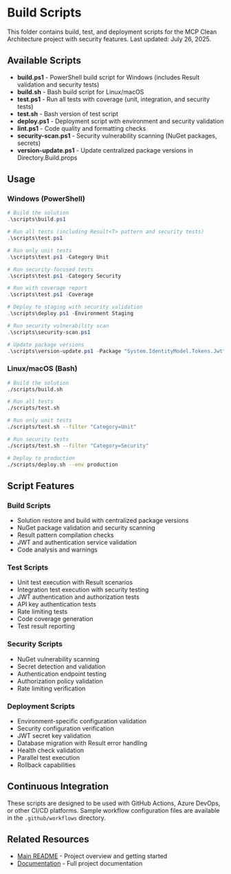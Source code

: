 # Build Scripts

This folder contains build, test, and deployment scripts for the MCP Clean Architecture project with security features. Last updated: July 26, 2025.

## Available Scripts

- **build.ps1** - PowerShell build script for Windows (includes Result<T> validation and security tests)
- **build.sh** - Bash build script for Linux/macOS
- **test.ps1** - Run all tests with coverage (unit, integration, and security tests)
- **test.sh** - Bash version of test script
- **deploy.ps1** - Deployment script with environment and security validation
- **lint.ps1** - Code quality and formatting checks
- **security-scan.ps1** - Security vulnerability scanning (NuGet packages, secrets)
- **version-update.ps1** - Update centralized package versions in Directory.Build.props

## Usage

### Windows (PowerShell)
```powershell
# Build the solution
.\scripts\build.ps1

# Run all tests (including Result<T> pattern and security tests)
.\scripts\test.ps1

# Run only unit tests
.\scripts\test.ps1 -Category Unit

# Run security-focused tests
.\scripts\test.ps1 -Category Security

# Run with coverage report
.\scripts\test.ps1 -Coverage

# Deploy to staging with security validation
.\scripts\deploy.ps1 -Environment Staging

# Run security vulnerability scan
.\scripts\security-scan.ps1

# Update package versions
.\scripts\version-update.ps1 -Package "System.IdentityModel.Tokens.Jwt" -Version "8.14.0"
```

### Linux/macOS (Bash)
```bash
# Build the solution
./scripts/build.sh

# Run all tests
./scripts/test.sh

# Run only unit tests
./scripts/test.sh --filter "Category=Unit"

# Run security tests
./scripts/test.sh --filter "Category=Security"

# Deploy to production
./scripts/deploy.sh --env production
```

## Script Features

### Build Scripts
- Solution restore and build with centralized package versions
- NuGet package validation and security scanning
- Result<T> pattern compilation checks
- JWT and authentication service validation
- Code analysis and warnings

### Test Scripts
- Unit test execution with Result<T> scenarios
- Integration test execution with security testing
- JWT authentication and authorization tests
- API key authentication tests
- Rate limiting tests
- Code coverage generation
- Test result reporting

### Security Scripts
- NuGet vulnerability scanning
- Secret detection and validation
- Authentication endpoint testing
- Authorization policy validation
- Rate limiting verification

### Deployment Scripts
- Environment-specific configuration validation
- Security configuration verification
- JWT secret key validation
- Database migration with Result<T> error handling
- Health check validation
- Parallel test execution
- Rollback capabilities

## Continuous Integration

These scripts are designed to be used with GitHub Actions, Azure DevOps, or other CI/CD platforms. Sample workflow configuration files are available in the `.github/workflows` directory.

## Related Resources

- [Main README](../README.md) - Project overview and getting started
- [Documentation](../docs/README.md) - Full project documentation
